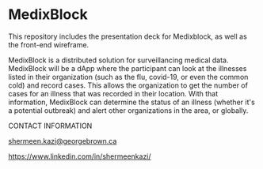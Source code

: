 # MedixBlock
This repository includes the presentation deck for Medixblock, as well as the front-end wireframe.

MedixBlock is a distributed solution for surveillancing medical data. MedixBlock will be a dApp where the participant can look at the illnesses listed in their organization (such as the flu, covid-19, or even the common cold) and record cases. This allows the organization to get the number of cases for an illness that was recorded in their location. With that information, MedixBlock can determine the status of an illness (whether it's a potential outbreak) and alert other organizations in the area, or globally. 

CONTACT INFORMATION

shermeen.kazi@georgebrown.ca

https://www.linkedin.com/in/shermeenkazi/
